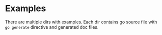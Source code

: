 # Examples

There are multiple dirs with examples. Each dir contains go source file with `go generate` directive
and generated doc files.
